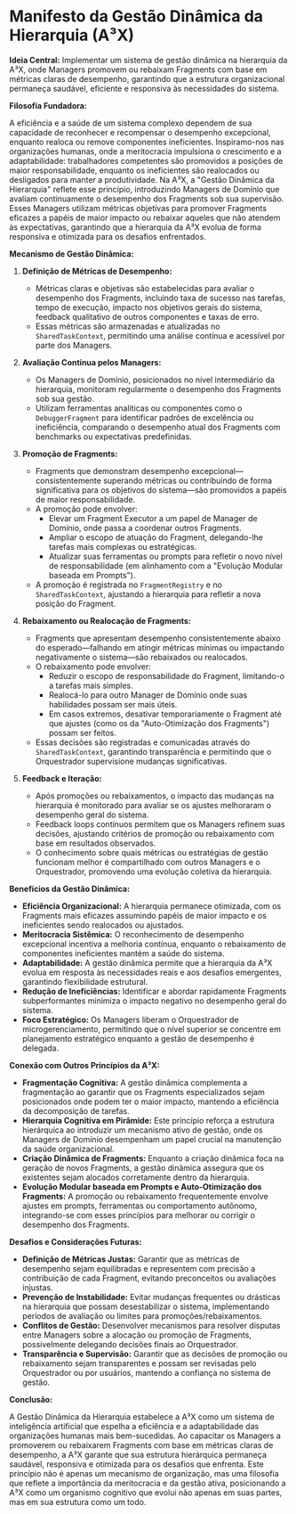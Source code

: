 # Manifesto da Gestão Dinâmica da Hierarquia (A³X)

**Ideia Central:** Implementar um sistema de gestão dinâmica na hierarquia da A³X, onde Managers promovem ou rebaixam Fragments com base em métricas claras de desempenho, garantindo que a estrutura organizacional permaneça saudável, eficiente e responsiva às necessidades do sistema.

**Filosofia Fundadora:**

A eficiência e a saúde de um sistema complexo dependem de sua capacidade de reconhecer e recompensar o desempenho excepcional, enquanto realoca ou remove componentes ineficientes. Inspiramo-nos nas organizações humanas, onde a meritocracia impulsiona o crescimento e a adaptabilidade: trabalhadores competentes são promovidos a posições de maior responsabilidade, enquanto os ineficientes são realocados ou desligados para manter a produtividade. Na A³X, a "Gestão Dinâmica da Hierarquia" reflete esse princípio, introduzindo Managers de Domínio que avaliam continuamente o desempenho dos Fragments sob sua supervisão. Esses Managers utilizam métricas objetivas para promover Fragments eficazes a papéis de maior impacto ou rebaixar aqueles que não atendem às expectativas, garantindo que a hierarquia da A³X evolua de forma responsiva e otimizada para os desafios enfrentados.

**Mecanismo de Gestão Dinâmica:**

1. **Definição de Métricas de Desempenho:**
   - Métricas claras e objetivas são estabelecidas para avaliar o desempenho dos Fragments, incluindo taxa de sucesso nas tarefas, tempo de execução, impacto nos objetivos gerais do sistema, feedback qualitativo de outros componentes e taxas de erro.
   - Essas métricas são armazenadas e atualizadas no `SharedTaskContext`, permitindo uma análise contínua e acessível por parte dos Managers.

2. **Avaliação Contínua pelos Managers:**
   - Os Managers de Domínio, posicionados no nível intermediário da hierarquia, monitoram regularmente o desempenho dos Fragments sob sua gestão.
   - Utilizam ferramentas analíticas ou componentes como o `DebuggerFragment` para identificar padrões de excelência ou ineficiência, comparando o desempenho atual dos Fragments com benchmarks ou expectativas predefinidas.

3. **Promoção de Fragments:**
   - Fragments que demonstram desempenho excepcional—consistentemente superando métricas ou contribuindo de forma significativa para os objetivos do sistema—são promovidos a papéis de maior responsabilidade.
   - A promoção pode envolver:
     - Elevar um Fragment Executor a um papel de Manager de Domínio, onde passa a coordenar outros Fragments.
     - Ampliar o escopo de atuação do Fragment, delegando-lhe tarefas mais complexas ou estratégicas.
     - Atualizar suas ferramentas ou prompts para refletir o novo nível de responsabilidade (em alinhamento com a "Evolução Modular baseada em Prompts").
   - A promoção é registrada no `FragmentRegistry` e no `SharedTaskContext`, ajustando a hierarquia para refletir a nova posição do Fragment.

4. **Rebaixamento ou Realocação de Fragments:**
   - Fragments que apresentam desempenho consistentemente abaixo do esperado—falhando em atingir métricas mínimas ou impactando negativamente o sistema—são rebaixados ou realocados.
   - O rebaixamento pode envolver:
     - Reduzir o escopo de responsabilidade do Fragment, limitando-o a tarefas mais simples.
     - Realocá-lo para outro Manager de Domínio onde suas habilidades possam ser mais úteis.
     - Em casos extremos, desativar temporariamente o Fragment até que ajustes (como os da "Auto-Otimização dos Fragments") possam ser feitos.
   - Essas decisões são registradas e comunicadas através do `SharedTaskContext`, garantindo transparência e permitindo que o Orquestrador supervisione mudanças significativas.

5. **Feedback e Iteração:**
   - Após promoções ou rebaixamentos, o impacto das mudanças na hierarquia é monitorado para avaliar se os ajustes melhoraram o desempenho geral do sistema.
   - Feedback loops contínuos permitem que os Managers refinem suas decisões, ajustando critérios de promoção ou rebaixamento com base em resultados observados.
   - O conhecimento sobre quais métricas ou estratégias de gestão funcionam melhor é compartilhado com outros Managers e o Orquestrador, promovendo uma evolução coletiva da hierarquia.

**Benefícios da Gestão Dinâmica:**

- **Eficiência Organizacional:** A hierarquia permanece otimizada, com os Fragments mais eficazes assumindo papéis de maior impacto e os ineficientes sendo realocados ou ajustados.
- **Meritocracia Sistêmica:** O reconhecimento de desempenho excepcional incentiva a melhoria contínua, enquanto o rebaixamento de componentes ineficientes mantém a saúde do sistema.
- **Adaptabilidade:** A gestão dinâmica permite que a hierarquia da A³X evolua em resposta às necessidades reais e aos desafios emergentes, garantindo flexibilidade estrutural.
- **Redução de Ineficiências:** Identificar e abordar rapidamente Fragments subperformantes minimiza o impacto negativo no desempenho geral do sistema.
- **Foco Estratégico:** Os Managers liberam o Orquestrador de microgerenciamento, permitindo que o nível superior se concentre em planejamento estratégico enquanto a gestão de desempenho é delegada.

**Conexão com Outros Princípios da A³X:**

- **Fragmentação Cognitiva:** A gestão dinâmica complementa a fragmentação ao garantir que os Fragments especializados sejam posicionados onde podem ter o maior impacto, mantendo a eficiência da decomposição de tarefas.
- **Hierarquia Cognitiva em Pirâmide:** Este princípio reforça a estrutura hierárquica ao introduzir um mecanismo ativo de gestão, onde os Managers de Domínio desempenham um papel crucial na manutenção da saúde organizacional.
- **Criação Dinâmica de Fragments:** Enquanto a criação dinâmica foca na geração de novos Fragments, a gestão dinâmica assegura que os existentes sejam alocados corretamente dentro da hierarquia.
- **Evolução Modular baseada em Prompts e Auto-Otimização dos Fragments:** A promoção ou rebaixamento frequentemente envolve ajustes em prompts, ferramentas ou comportamento autônomo, integrando-se com esses princípios para melhorar ou corrigir o desempenho dos Fragments.

**Desafios e Considerações Futuras:**

- **Definição de Métricas Justas:** Garantir que as métricas de desempenho sejam equilibradas e representem com precisão a contribuição de cada Fragment, evitando preconceitos ou avaliações injustas.
- **Prevenção de Instabilidade:** Evitar mudanças frequentes ou drásticas na hierarquia que possam desestabilizar o sistema, implementando períodos de avaliação ou limites para promoções/rebaixamentos.
- **Conflitos de Gestão:** Desenvolver mecanismos para resolver disputas entre Managers sobre a alocação ou promoção de Fragments, possivelmente delegando decisões finais ao Orquestrador.
- **Transparência e Supervisão:** Garantir que as decisões de promoção ou rebaixamento sejam transparentes e possam ser revisadas pelo Orquestrador ou por usuários, mantendo a confiança no sistema de gestão.

**Conclusão:**

A Gestão Dinâmica da Hierarquia estabelece a A³X como um sistema de inteligência artificial que espelha a eficiência e a adaptabilidade das organizações humanas mais bem-sucedidas. Ao capacitar os Managers a promoverem ou rebaixarem Fragments com base em métricas claras de desempenho, a A³X garante que sua estrutura hierárquica permaneça saudável, responsiva e otimizada para os desafios que enfrenta. Este princípio não é apenas um mecanismo de organização, mas uma filosofia que reflete a importância da meritocracia e da gestão ativa, posicionando a A³X como um organismo cognitivo que evolui não apenas em suas partes, mas em sua estrutura como um todo. 